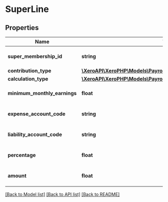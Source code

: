 # SuperLine

## Properties
Name | Type | Description | Notes
------------ | ------------- | ------------- | -------------
**super_membership_id** | **string** | Xero super membership ID | [optional] 
**contribution_type** | [**\XeroAPI\XeroPHP\Models\PayrollAu\SuperannuationContributionType**](SuperannuationContributionType.md) |  | [optional] 
**calculation_type** | [**\XeroAPI\XeroPHP\Models\PayrollAu\SuperannuationCalculationType**](SuperannuationCalculationType.md) |  | [optional] 
**minimum_monthly_earnings** | **float** | amount of mimimum earnings | [optional] 
**expense_account_code** | **string** | expense account code | [optional] 
**liability_account_code** | **string** | liabilty account code | [optional] 
**percentage** | **float** | percentage for super line | [optional] 
**amount** | **float** | Super membership amount | [optional] 

[[Back to Model list]](../README.md#documentation-for-models) [[Back to API list]](../README.md#documentation-for-api-endpoints) [[Back to README]](../README.md)


